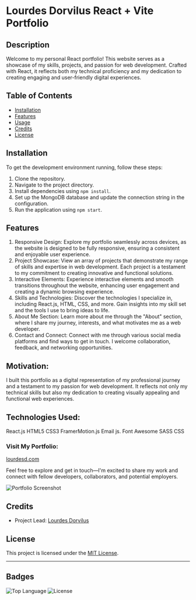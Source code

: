 # Lourdes Dorvilus React + Vite Portfolio


## Description

Welcome to my personal React portfolio! This website serves as a showcase of my skills, projects, and passion for web development. Crafted with React, it reflects both my technical proficiency and my dedication to creating engaging and user-friendly digital experiences.



## Table of Contents

- [Installation](#installation)
- [Features](#features)
- [Usage](#usage)
- [Credits](#credits)
- [License](#license)

## Installation

To get the development environment running, follow these steps:

1. Clone the repository.
2. Navigate to the project directory.
3. Install dependencies using `npm install`.
4. Set up the MongoDB database and update the connection string in the configuration.
5. Run the application using `npm start`.

## Features

1. Responsive Design:
Explore my portfolio seamlessly across devices, as the website is designed to be fully responsive, ensuring a consistent and enjoyable user experience.
2. Project Showcase:
View an array of projects that demonstrate my range of skills and expertise in web development. Each project is a testament to my commitment to creating innovative and functional solutions.
3. Interactive Elements:
Experience interactive elements and smooth transitions throughout the website, enhancing user engagement and creating a dynamic browsing experience.
4. Skills and Technologies:
Discover the technologies I specialize in, including React.js, HTML, CSS, and more. Gain insights into my skill set and the tools I use to bring ideas to life.
5. About Me Section:
Learn more about me through the "About" section, where I share my journey, interests, and what motivates me as a web developer.
6. Contact and Connect:
Connect with me through various social media platforms and find ways to get in touch. I welcome collaboration, feedback, and networking opportunities.

## Motivation:
I built this portfolio as a digital representation of my professional journey and a testament to my passion for web development. It reflects not only my technical skills but also my dedication to creating visually appealing and functional web experiences.

## Technologies Used:
React.js
HTML5
CSS3
FramerMotion.js
Email js. 
Font Awesome
SASS CSS
### Visit My Portfolio:
[lourdesd.com](https://lourdesd.com)

Feel free to explore and get in touch—I'm excited to share my work and connect with fellow developers, collaborators, and potential employers.




![Portfolio Screenshot](public/%F0%9F%91%A9_%F0%9F%92%BBLourdes%20Dorvilus%20Portfolio.gif)



## Credits

- Project Lead: [Lourdes Dorvilus](https://github.com/lo-mido)

## License

This project is licensed under the [MIT License](LICENSE).

---

## Badges

![Top Language](https://img.shields.io/github/languages/top/lo-mido/React_Portfolio)
![License](https://img.shields.io/github/license/lo-mido/React_Portfolio)

